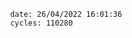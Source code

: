

                date: 26/04/2022 16:01:36
                cycles: 110280

                         
